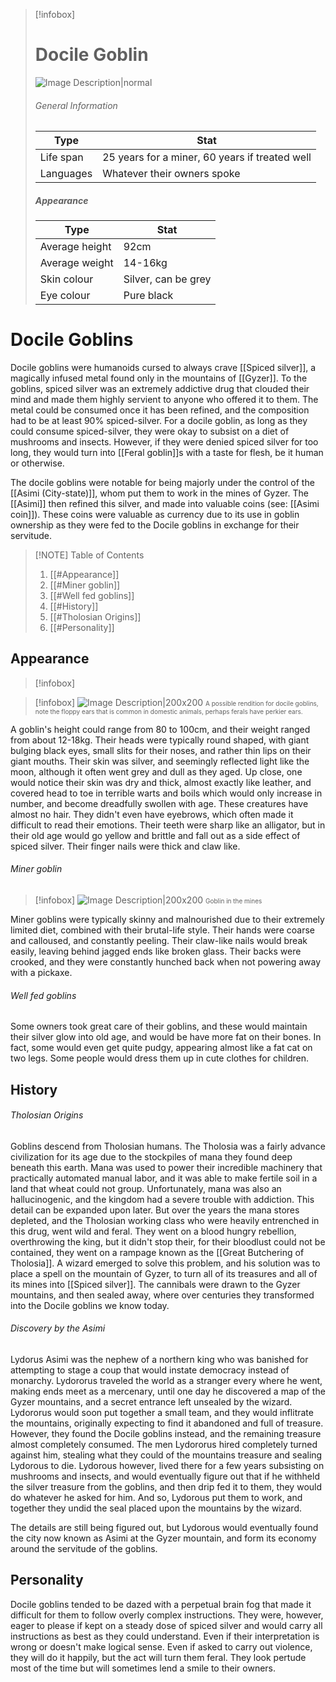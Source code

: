 >[!infobox]
> # Docile Goblin
> ![Image Description|normal](https://media.discordapp.net/attachments/1101762133978529898/1223542742311768174/file-GEXNRzjyx6mwwxnY2p1zn12x.png?ex=661a3bfa&is=6607c6fa&hm=b90f4205e3bc46fa8da10cc0e72b27e29b94db6ee08d243ef5e610dbf2da94eb&=&format=webp&quality=lossless&width=350&height=350)
> ###### General Information
> | Type |  Stat |
> | ---- | ---- |
> | Life span | 25 years for a miner, 60 years if treated well  |
> | Languages | Whatever their owners spoke |
> 
> ##### Appearance
> | Type | Stat |
> | ---- | ---- |
> | Average height | 92cm |
> | Average weight | 14-16kg |
> | Skin colour | Silver, can be grey |
> | Eye colour | Pure black |
# Docile Goblins


Docile goblins were humanoids cursed to always crave [[Spiced silver]], a magically infused metal found only in the mountains of [[Gyzer]]. To the goblins, spiced silver was an extremely addictive drug that clouded their mind and made them highly servient to anyone who offered it to them. The metal could be consumed once it has been refined, and the composition had to be at least 90% spiced-silver. For a docile goblin, as long as they could consume spiced-silver, they were okay to subsist on a diet of mushrooms and insects. However, if they were denied spiced silver for too long, they would turn into [[Feral goblin]]s with a taste for flesh, be it human or otherwise. 

The docile goblins were notable for being majorly under the control of the [[Asimi (City-state)]], whom put them to work in the mines of Gyzer. The [[Asimi]] then refined this silver, and made into valuable coins (see: [[Asimi coin]]). These coins were valuable as currency due to its use in goblin ownership as they were fed to the Docile goblins in exchange for their servitude. 

> [!NOTE] Table of Contents
> 1. [[#Appearance]]
> 	1. [[#Miner goblin]]
> 	2. [[#Well fed goblins]]
> 2. [[#History]]
> 	1. [[#Tholosian Origins]]
> 3. [[#Personality]]


## Appearance

>[!infobox]

>[!infobox]
>![Image Description|200x200](https://media.discordapp.net/attachments/1101762133978529898/1223530805704396910/file-X9obwSrQIKTAWkEcpwjaMgEM.png?ex=661a30dc&is=6607bbdc&hm=b05f33afbe29a610f9cf0be85b2bf133fbd81a0b56e7ca0109599fe5638ab6b2&=&format=webp&quality=lossless&width=905&height=905)
><font size=1>A possible rendition for docile goblins, note the floppy ears that is common in domestic animals, perhaps ferals have perkier ears. </font>

A goblin's height could  range from 80 to 100cm, and their weight ranged from about 12-18kg. Their heads were typically round shaped, with giant bulging black eyes, small slits for their noses, and rather thin lips on their giant mouths. Their skin was silver, and seemingly reflected light like the moon, although it often went grey and dull as they aged. Up close, one would notice their skin was dry and thick, almost exactly like leather, and covered head to toe in terrible warts and boils which would only increase in number, and become dreadfully swollen with age. These creatures have almost no hair. They didn't even have eyebrows, which often made it difficult to read their emotions. Their teeth were sharp like an alligator, but in their old age would go yellow and brittle and fall out as a side effect of spiced silver. Their finger nails were thick and claw like. 



###### Miner goblin

>[!infobox]
>![Image Description|200x200](https://media.discordapp.net/attachments/1101762133978529898/1223543127596466176/file-NuDRaxJIm1Qccm0VjnoiHk46.png?ex=661a3c55&is=6607c755&hm=938750bbf580dacb8fbbbba5e9637dc39540e7bdd1e12da127b5463f49bb02aa&=&format=webp&quality=lossless&width=905&height=905)
><font size=1>Goblin in the mines</font>

Miner goblins were typically  skinny and malnourished due to their extremely limited diet, combined with their brutal-life style. Their hands were coarse and calloused, and constantly peeling. Their claw-like nails would break easily, leaving behind jagged ends like broken glass. Their backs were crooked, and they were constantly hunched back when not powering away with a pickaxe. 


###### Well fed goblins
Some owners took great care of their goblins, and these would maintain their silver glow into old age, and would be have more fat on their bones. In fact, some would even get quite pudgy, appearing almost like a fat cat on two legs. Some people would dress them up in cute clothes for children. 


## History

###### Tholosian Origins

Goblins descend from Tholosian humans. The Tholosia was a fairly advance civilization for its age due to the stockpiles of mana they found deep beneath this earth. Mana was used to power their incredible machinery that practically automated manual labor, and it was able to make fertile soil in a land that wheat could not group. Unfortunately, mana was also an hallucinogenic, and the kingdom had a severe trouble with addiction. This detail can be expanded upon later. But over the years the mana stores depleted, and the Tholosian working class who were heavily entrenched in this drug, went wild and feral. They went on a blood hungry rebellion, overthrowing the king, but it didn't stop their, for their bloodlust could not be contained, they went on a rampage known as the [[Great Butchering of Tholosia]]. A wizard emerged to solve this problem, and his solution was to place a spell on the mountain of Gyzer, to turn all of its treasures and all of its mines into [[Spiced silver]]. The cannibals were drawn to the Gyzer mountains, and then sealed away, where over centuries they transformed into the Docile goblins we know today. 

###### Discovery by the Asimi

Lydorus Asimi was the nephew of a northern king who was banished for attempting to stage a coup that would instate democracy instead of monarchy. Lydororus traveled the world as a stranger every where he went, making ends meet as a mercenary, until one day he discovered a map of the Gyzer mountains, and a secret entrance left unsealed by the wizard. Lydororus would soon put together a small team, and they would inflitrate the mountains, originally expecting to find it abandoned and full of treasure. However, they found the Docile goblins instead, and the remaining treasure almost completely consumed. The men Lydororus hired completely turned against him, stealing what they could of the mountains treasure and sealing Lydorous to die. Lydorous however, lived there for a few years subsisting on mushrooms and insects, and would eventually figure out that if he withheld the silver treasure from the goblins, and then drip fed it to them, they would do whatever he asked for him. And so, Lydorous put them to work, and together they undid the seal placed upon the mountains by the wizard. 

The details are still being figured out, but Lydorous would eventually found the city now known as Asimi at the Gyzer mountain, and form its economy around the servitude of the goblins.

## Personality 

Docile goblins tended to be dazed with a perpetual brain fog that made it difficult for them to follow overly complex instructions. They were, however, eager to please if kept on a steady dose of spiced silver and would carry all instructions as best as they could understand. Even if their interpretation is wrong or doesn't make logical sense. Even if asked to carry out violence, they will do it happily, but the act will turn them feral. They look pertude most of the time but will sometimes lend a smile to their owners. 